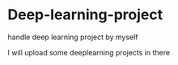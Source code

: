 # Deep-learning-project
handle deep learning project by myself

I will upload some deeplearning projects in there
